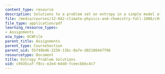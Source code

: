 ```yaml
---
content_type: resource
description: Solutions to a problem set on entropy in a simple model atmosphere.
file: /media/courses/12-842-climate-physics-and-chemistry-fall-2008/c9435caff8cce2e464ddfceecbbbc4c7_hw2_sol.pdf
file_type: application/pdf
learning_resource_types:
- Assignments
ocw_type: OCWFile
parent_title: Assignments
parent_type: CourseSection
parent_uid: 55f49bd6-2250-13bc-0a7e-d02100447f96
resourcetype: Document
title: Entropy Problem Solutions
uid: c9435caf-f8cc-e2e4-64dd-fceecbbbc4c7
---
```

